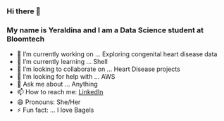 ### Hi there 👋

<!--
**yestrella14/yestrella14** is a ✨ _special_ ✨ repository because its `README.md` (this file) appears on your GitHub profile.
-->
### My name is Yeraldina and I am a Data Science student at Bloomtech

- 🔭 I’m currently working on ... Exploring congenital heart disease data
- 🌱 I’m currently learning ... Shell
- 👯 I’m looking to collaborate on ... Heart Disease projects
- 🤔 I’m looking for help with ... AWS
- 💬 Ask me about ... Anything
- 📫 How to reach me: [LinkedIn](https://www.linkedin.com/in/yeraldinaestrella/)
- 😄 Pronouns: She/Her
- ⚡ Fun fact: ... I love Bagels

